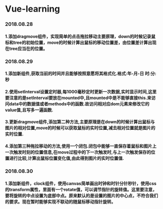 # Vue-learning

### 2018.08.28
#### 1.添加dragmove组件，实现简单的点击拖拉移动主要原理，down的时候记录鼠标和tree的初始位置，move的时候计算出鼠标的移动位置差，由位置差计算出现在tree应当在的位置。

### 2018.08.29
#### 1.添加新组件,获取当前的时间并且能够按照意愿将其格式化.格式:年-月-日 时:分:秒
#### 2.使用setInterval设置定时器,每1000毫秒定时更新一次数据,实时显示时间,这里要注意的是setInterval要放在mounted中,且mounted中是不能够直接this.来访问data中的数据值或者methods中的函数.故访问相对应dom元素来修改它的value值,且写多一遍函数.
#### 3.更新dragmove组件,添加第二种方法,主要原理是在down的时候计算出鼠标与图片的相对位置,move的时候可以获取鼠标的实时位置,减去相对位置就是图片的实时位置.
#### 4.添加第三种拖拉移动的方法,使用一个闭包.闭包中能够一直保存着鼠标和图片上一次触发时刻的位置信息,在move过程中的下一次触发时,与上一次触发保存的位置进行比较,计算出鼠标位置变化值,由此得到图片的实时位置值.

### 2018.08.30
#### 1.添加新组件，clock组件，使用canvas简单画出时钟和时针分针秒针，使用css的transform属性，里面有一个rotate值，可以调节指针的旋转值。这里要注意，要将旋转的中点设置为底部中点。原来默认的是设置的图片的中心点，不符合我们的要求。现在暂时能够实现不联动的随鼠标移动指针旋转。